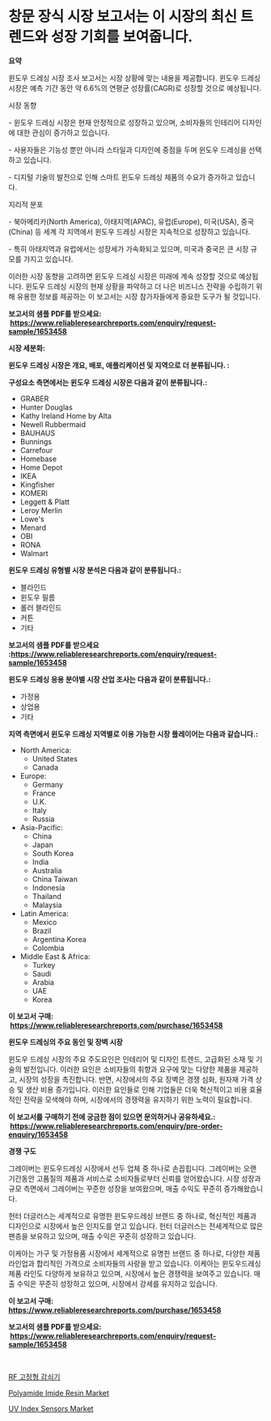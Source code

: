 <p><h1>창문 장식 시장 보고서는 이 시장의 최신 트렌드와 성장 기회를 보여줍니다.</h1></p><p><strong>요약</strong></p>
<p><p>윈도우 드레싱 시장 조사 보고서는 시장 상황에 맞는 내용을 제공합니다. 윈도우 드레싱 시장은 예측 기간 동안 약 6.6%의 연평균 성장률(CAGR)로 성장할 것으로 예상됩니다.</p><p>시장 동향</p><p>- 윈도우 드레싱 시장은 현재 안정적으로 성장하고 있으며, 소비자들의 인테리어 디자인에 대한 관심이 증가하고 있습니다.</p><p>- 사용자들은 기능성 뿐만 아니라 스타일과 디자인에 중점을 두며 윈도우 드레싱을 선택하고 있습니다.</p><p>- 디지털 기술의 발전으로 인해 스마트 윈도우 드레싱 제품의 수요가 증가하고 있습니다.</p><p>지리적 분포</p><p>- 북아메리카(North America), 아태지역(APAC), 유럽(Europe), 미국(USA), 중국(China) 등 세계 각 지역에서 윈도우 드레싱 시장은 지속적으로 성장하고 있습니다.</p><p>- 특히 아태지역과 유럽에서는 성장세가 가속화되고 있으며, 미국과 중국은 큰 시장 규모를 가지고 있습니다.</p><p>이러한 시장 동향을 고려하면 윈도우 드레싱 시장은 미래에 계속 성장할 것으로 예상됩니다. 윈도우 드레싱 시장의 현재 상황을 파악하고 더 나은 비즈니스 전략을 수립하기 위해 유용한 정보를 제공하는 이 보고서는 시장 참가자들에게 중요한 도구가 될 것입니다.</p></p>
<p><strong>보고서의 샘플 PDF를 받으세요: &nbsp;<a href="https://www.reliableresearchreports.com/enquiry/request-sample/1653458">https://www.reliableresearchreports.com/enquiry/request-sample/1653458</a></strong></p>
<p><strong>시장 세분화:</strong></p>
<p><strong> 윈도우 드레싱 시장은 개요, 배포, 애플리케이션 및 지역으로 더 분류됩니다. :</strong></p>
<p><strong>구성요소 측면에서는 윈도우 드레싱 시장은 다음과 같이 분류됩니다.:</strong></p>
<p><ul><li>GRABER</li><li>Hunter Douglas</li><li>Kathy Ireland Home by Alta</li><li>Newell Rubbermaid</li><li>BAUHAUS</li><li>Bunnings</li><li>Carrefour</li><li>Homebase</li><li>Home Depot</li><li>IKEA</li><li>Kingfisher</li><li>KOMERI</li><li>Leggett & Platt</li><li>Leroy Merlin</li><li>Lowe's</li><li>Menard</li><li>OBI</li><li>RONA</li><li>Walmart</li></ul></p>
<p><strong> 윈도우 드레싱 유형별 시장 분석은 다음과 같이 분류됩니다.:</strong></p>
<p><ul><li>블라인드</li><li>윈도우 필름</li><li>롤러 블라인드</li><li>커튼</li><li>기타</li></ul></p>
<p><strong>보고서의 샘플 PDF를 받으세요 :<a href="https://www.reliableresearchreports.com/enquiry/request-sample/1653458">https://www.reliableresearchreports.com/enquiry/request-sample/1653458</a></strong></p>
<p><strong> 윈도우 드레싱 응용 분야별 시장 산업 조사는 다음과 같이 분류됩니다.:</strong></p>
<p><ul><li>가정용</li><li>상업용</li><li>기타</li></ul></p>
<p><strong>지역 측면에서 윈도우 드레싱 지역별로 이용 가능한 시장 플레이어는 다음과 같습니다.:</strong></p>
<p><ul>
    <li>
        North America:
        <ul>
            <li>United States</li>
            <li>Canada</li>
        </ul>
    </li>
    <li>
        Europe:
        <ul>
            <li>Germany</li>
            <li>France</li>
            <li>U.K.</li>
            <li>Italy</li>
            <li>Russia</li>
        </ul>
    </li>
    <li>
        Asia-Pacific:
        <ul>
            <li>China</li>
            <li>Japan</li>
            <li>South Korea</li>
            <li>India</li>
            <li>Australia</li>
            <li>China Taiwan</li>
            <li>Indonesia</li>
            <li>Thailand</li>
            <li>Malaysia</li>
        </ul>
    </li>
    <li>
        Latin America:
        <ul>
            <li>Mexico</li>
            <li>Brazil</li>
            <li>Argentina Korea</li>
            <li>Colombia</li>
        </ul>
    </li>
    <li>
        Middle East & Africa:
        <ul>
            <li>Turkey</li>
            <li>Saudi</li>
            <li>Arabia</li>
            <li>UAE</li>
            <li>Korea</li>
        </ul>
    </li>
    </ul></p>
<p><strong>이 보고서 구매: &nbsp;<a href="https://www.reliableresearchreports.com/purchase/1653458">https://www.reliableresearchreports.com/purchase/1653458</a></strong></p>
<p><strong>윈도우 드레싱의 주요 동인 및 장벽 시장</strong></p>
<p><p>윈도우 드레싱 시장의 주요 주도요인은 인테리어 및 디자인 트렌드, 고급화된 소재 및 기술의 발전입니다. 이러한 요인은 소비자들의 취향과 요구에 맞는 다양한 제품을 제공하고, 시장의 성장을 촉진합니다. 반면, 시장에서의 주요 장벽은 경쟁 심화, 원자재 가격 상승 및 생산 비용 증가입니다. 이러한 요인들로 인해 기업들은 더욱 혁신적이고 비용 효율적인 전략을 모색해야 하며, 시장에서의 경쟁력을 유지하기 위한 노력이 필요합니다.</p></p>
<p><strong>이 보고서를 구매하기 전에 궁금한 점이 있으면 문의하거나 공유하세요.: &nbsp;<a href="https://www.reliableresearchreports.com/enquiry/pre-order-enquiry/1653458">https://www.reliableresearchreports.com/enquiry/pre-order-enquiry/1653458</a></strong></p>
<p><strong>경쟁 구도</strong></p>
<p><p>그레이버는 윈도우드레싱 시장에서 선두 업체 중 하나로 손꼽힙니다. 그레이버는 오랜 기간동안 고품질의 제품과 서비스로 소비자들로부터 신뢰를 얻어왔습니다. 시장 성장과 규모 측면에서 그레이버는 꾸준한 성장을 보여왔으며, 매출 수익도 꾸준히 증가해왔습니다.</p><p>헌터 더글러스는 세계적으로 유명한 윈도우드레싱 브랜드 중 하나로, 혁신적인 제품과 디자인으로 시장에서 높은 인지도를 얻고 있습니다. 헌터 더글러스는 전세계적으로 많은 팬층을 보유하고 있으며, 매출 수익은 꾸준히 성장하고 있습니다.</p><p>이케아는 가구 및 가정용품 시장에서 세계적으로 유명한 브랜드 중 하나로, 다양한 제품 라인업과 합리적인 가격으로 소비자들의 사랑을 받고 있습니다. 이케아는 윈도우드레싱 제품 라인도 다양하게 보유하고 있으며, 시장에서 높은 경쟁력을 보여주고 있습니다. 매출 수익은 꾸준히 성장하고 있으며, 시장에서 강세를 유지하고 있습니다.</p></p>
<p><strong>이 보고서 구매: &nbsp; <a href="https://www.reliableresearchreports.com/purchase/1653458">https://www.reliableresearchreports.com/purchase/1653458</a></strong></p>
<p><strong>보고서의 샘플 PDF를 받으세요: &nbsp;<a href="https://www.reliableresearchreports.com/enquiry/request-sample/1653458">https://www.reliableresearchreports.com/enquiry/request-sample/1653458</a></strong><strong></strong></p>
<p>&nbsp;</p>
<p><p><a href="https://medium.com/@christianlarkinus/rf-%EA%B3%A0%EC%A0%95-%EA%B0%90%EC%87%A0%EA%B8%B0-%EC%8B%9C%EC%9E%A5-%EC%A1%B0%EC%82%AC-%EB%B3%B4%EA%B3%A0%EC%84%9C-2024%EB%85%84%EB%B6%80%ED%84%B0-2031%EB%85%84%EA%B9%8C%EC%A7%80%EC%9D%98-%EC%97%AD%EC%82%AC-%EB%B0%8F-%EC%98%88%EC%B8%A1-d1f479ccde1b">RF 고정형 감쇠기</a></p><p><a href="https://eight-handstand-8fb.notion.site/Polyamide-Imide-Resin-Market-Size-and-Examines-its-Market-Scope-with-a-Primary-Focus-on-Growth-Opp-b6ee1eb669b641078624c057a5066243">Polyamide Imide Resin Market</a></p><p><a href="https://medium.com/@abigailakonb35/uv-index-sensors-market-size-reveals-the-best-marketing-channels-in-global-industry-51e89051395a">UV Index Sensors Market</a></p></p>